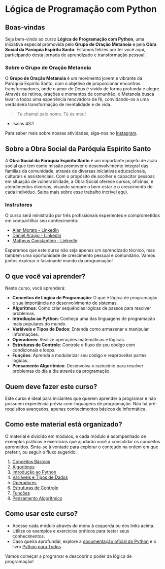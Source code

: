 # Lógica de Programação com Python

## Boas-vindas

Seja bem-vindo ao curso **Lógica de Programação com Python**, uma iniciativa especial promovida pelo **Grupo de Oração Metanoia** e pela **Obra Social da Paróquia Espírito Santo**. Estamos felizes por ter você aqui, participando desta jornada de aprendizado e transformação pessoal.

### Sobre o Grupo de Oração Metanoia

O **Grupo de Oração Metanoia** é um movimento jovem e vibrante da Paróquia Espírito Santo, com o objetivo de proporcionar encontros transformadores, onde o amor de Deus é vivido de forma profunda e alegre. Através de retiros, orações e momentos de comunhão, o Metanoia busca levar a todos uma experiência renovadora de fé, convidando-os a uma verdadeira transformação de mentalidade e de vida.

> Te chamei pelo nome. Tú és meu!

- Isaías 43:1

Para saber mais sobre nossas atividades, siga-nos no [Instagram](https://www.instagram.com/metanoiapes/).

## Sobre a Obra Social da Paróquia Espírito Santo

A **Obra Social da Paróquia Espírito Santo** é um importante projeto de ação social que tem como missão promover o desenvolvimento integral das famílias da comunidade, através de diversas iniciativas educacionais, culturais e assistenciais. Com o propósito de acolher e capacitar pessoas em situação de vulnerabilidade, a Obra Social oferece cursos, oficinas, e atendimentos diversos, visando sempre o bem-estar e o crescimento de cada indivíduo. Saiba mais sobre esse trabalho incrível [aqui](https://paroquiaespiritosanto.com.br/conheca-a-obra-social).

### Instrutores

O curso será ministrado por três profissionais experientes e comprometidos em compartilhar seu conhecimento:

- [Alan Morato - LinkedIn](https://www.linkedin.com/in/alanmorato/) 
- [Daniel Araújo - LinkedIn](https://www.linkedin.com/in/daniel-tbaraujo/)
- [Matheus Constantino - LinkedIn](https://www.linkedin.com/in/matheus-constantino-gomes/) 

Esperamos que este curso não seja apenas um aprendizado técnico, mas também uma oportunidade de crescimento pessoal e comunitário. Vamos juntos explorar o fascinante mundo da programação!


## O que você vai aprender?

Neste curso, você aprenderá:

- **Conceitos de Lógica de Programação**: O que é lógica de programação e sua importância no desenvolvimento de sistemas.
- **Algoritmos**: Como criar sequências lógicas de passos para resolver problemas.
- **Introdução ao Python**: Conheça uma das linguagens de programação mais populares do mundo.
- **Variáveis e Tipos de Dados**: Entenda como armazenar e manipular informações.
- **Operadores**: Realize operações matemáticas e lógicas.
- **Estruturas de Controle**: Controle o fluxo do seu código com condicionais e loops.
- **Funções**: Aprenda a modularizar seu código e reaproveitar partes lógicas.
- **Pensamento Algorítmico**: Desenvolva o raciocínio para resolver problemas do dia a dia através da programação.

## Quem deve fazer este curso?

Este curso é ideal para iniciantes que querem aprender a programar e não possuem experiência prévia com linguagens de programação. Não há pré-requisitos avançados, apenas conhecimentos básicos de informática.

## Como este material está organizado?

O material é dividido em módulos, e cada módulo é acompanhado de exemplos práticos e exercícios que ajudarão você a consolidar os conceitos aprendidos. Sinta-se à vontade para explorar o conteúdo na ordem em que preferir, ou seguir o fluxo sugerido:

1. [Conceitos Básicos](docs/logica.md)
2. [Algoritmos](docs/algoritmos.md)
3. [Introdução ao Python](docs/python.md)
4. [Variáveis e Tipos de Dados](docs/variaveis.md)
5. [Operadores](docs/operadores.md)
6. [Estruturas de Controle](docs/controle.md)
7. [Funções](docs/funcoes.md)
8. [Pensamento Algorítmico](docs/pensamento.md)

## Como usar este curso?

- Acesse cada módulo através do menu à esquerda ou dos links acima.
- Utilize os exemplos e exercícios práticos para testar seus conhecimentos.
- Caso queira aprofundar, explore a [documentação oficial do Python](https://docs.python.org/pt-br/3/tutorial/) e o livro [Python para Todos](https://henriqueajnb.github.io/python-para-todos/intro.html)

Vamos começar a programar e descobrir o poder da lógica de programação!
